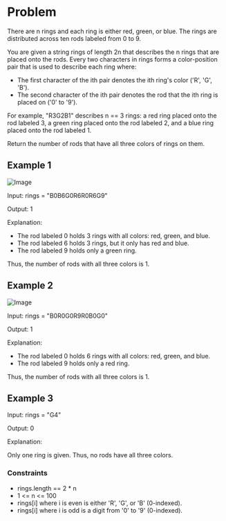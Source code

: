 # Problem

There are n rings and each ring is either red, green, or blue. The rings are distributed across ten rods labeled from 0 to 9.

You are given a string rings of length 2n that describes the n rings that are placed onto the rods. Every two characters in rings forms a color-position pair that is used to describe each ring where:

- The first character of the ith pair denotes the ith ring's color ('R', 'G', 'B').
- The second character of the ith pair denotes the rod that the ith ring is placed on ('0' to '9').

For example, "R3G2B1" describes n == 3 rings: a red ring placed onto the rod labeled 3, a green ring placed onto the rod labeled 2, and a blue ring placed onto the rod labeled 1.

Return the number of rods that have all three colors of rings on them.

## Example 1

![Image](https://assets.leetcode.com/uploads/2021/11/23/ex1final.png)

Input: rings = "B0B6G0R6R0R6G9"

Output: 1

Explanation: 

- The rod labeled 0 holds 3 rings with all colors: red, green, and blue.
- The rod labeled 6 holds 3 rings, but it only has red and blue.
- The rod labeled 9 holds only a green ring.

Thus, the number of rods with all three colors is 1.

## Example 2

![Image](https://assets.leetcode.com/uploads/2021/11/23/ex2final.png)

Input: rings = "B0R0G0R9R0B0G0"

Output: 1

Explanation: 

- The rod labeled 0 holds 6 rings with all colors: red, green, and blue.
- The rod labeled 9 holds only a red ring.

Thus, the number of rods with all three colors is 1.

## Example 3

Input: rings = "G4"

Output: 0

Explanation: 

Only one ring is given. Thus, no rods have all three colors.
 
### Constraints

- rings.length == 2 * n
- 1 <= n <= 100
- rings[i] where i is even is either 'R', 'G', or 'B' (0-indexed).
- rings[i] where i is odd is a digit from '0' to '9' (0-indexed).

